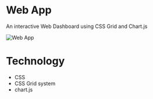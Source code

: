 # **Web App**
An interactive Web Dashboard using CSS Grid and Chart.js

![Web App](https://i.imgur.com/Yacspmr.png)

# **Technology**
* CSS
* CSS Grid system
* chart.js
